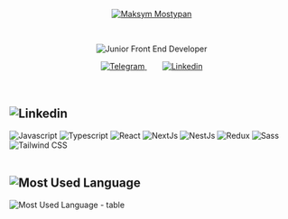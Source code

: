 <p align="center">
	<a href="https://github.com/max1k-mosti" >
		<picture>
			<source media="prefers-color-scheme: dark" srcset="https://github.com/user-attachments/assets/ac03385e-c56b-487c-8484-b48679ee09f7">
			<img src="https://github.com/user-attachments/assets/76a82b6b-73dc-4514-8807-9fb80032cc2f" alt="Maksym Mostypan"/>
		</picture>
	</a>
</p>
&nbsp;
<p align="center">
	<picture>
		<source media="prefers-color-scheme: dark" srcset="https://github.com/user-attachments/assets/6b978afa-56eb-49f4-80a2-06e81b01eb3c">
		<img src="https://github.com/user-attachments/assets/93648576-f66a-40f7-80c3-c1563b371c27" alt="Junior Front End Developer"/>
	</picture>
</p>
<div align="center">
	<a href="https://t.me/mostypan">
		<picture>
			<source media="prefers-color-scheme: dark" srcset="https://github.com/user-attachments/assets/4d078580-8c10-4b96-a3fa-b5c9888bde22">
			<img src="https://github.com/user-attachments/assets/24bfa45d-628c-4a36-a5d9-44a994f327d2" alt="Telegram"/>
		</picture>
	</a>
&nbsp;&nbsp;&nbsp;&nbsp;&nbsp;&nbsp;
	<a href="https://www.linkedin.com/in/mostypan">
 	 	<picture>
    		<source media="prefers-color-scheme: dark" srcset="https://github.com/user-attachments/assets/7b5d6a25-5a0a-45fe-a1a4-7e85df602f69">
    		<img src="https://github.com/user-attachments/assets/323f0f14-ad78-434a-8974-22f96c03c717" alt="Linkedin"/>
  	</picture>
	</a>
</div>
<br />
<br />
<h2>
 <picture>
    	<source media="prefers-color-scheme: dark" srcset="https://github.com/user-attachments/assets/6f97e3a2-e324-4980-a316-33f0659b448f">
    	<img src="https://github.com/user-attachments/assets/9f5c91f1-5083-43ff-a45d-0d5ae414f059" alt="Linkedin"/>
  </picture>
</h2>
<div>
	<picture>
    	<source media="prefers-color-scheme: dark" srcset="https://github.com/user-attachments/assets/320157da-2652-4aae-bb1e-6129824a9d1b">
    	<img src="https://github.com/user-attachments/assets/2dbbc4a4-21bd-49f4-9626-cd1baa434b9b" alt="Javascript"/>
  </picture>
	<picture>
    	<source media="prefers-color-scheme: dark" srcset="https://github.com/user-attachments/assets/9a0b047e-56a8-45b5-b8eb-630b4e71f54f">
    	<img src="https://github.com/user-attachments/assets/b9299c9a-b315-4bef-962d-98f545c8f4d1" alt="Typescript"/>
  </picture>	
	<picture>
    	<source media="prefers-color-scheme: dark" srcset="https://github.com/user-attachments/assets/70ac3b08-dcc4-4d24-a729-aa39faba58e0">
    	<img src="https://github.com/user-attachments/assets/e61d8148-ca04-4e8e-a714-62a490166df8" alt="React"/>
  </picture>	
	<picture>
    	<source media="prefers-color-scheme: dark" srcset="https://github.com/user-attachments/assets/a3268314-94e9-443c-a0a7-2f1565f1cca2">
    	<img src="https://github.com/user-attachments/assets/83cfe2cb-9de7-4643-bdfe-5f5240209ee2" alt="NextJs"/>
  </picture>	
	<picture>
    	<source media="prefers-color-scheme: dark" srcset="https://github.com/user-attachments/assets/735db188-5946-4934-b595-afacfeb1361e">
    	<img src="https://github.com/user-attachments/assets/ddbe457b-5ec0-4a61-ad8b-9cc6f7efeea3" alt="NestJs"/>
  </picture>	
	<picture>
    	<source media="prefers-color-scheme: dark" srcset="https://github.com/user-attachments/assets/46039bcd-732d-493d-a83c-191cabdde407">
    	<img src="https://github.com/user-attachments/assets/c11019a7-c356-4b6d-b6d5-46d8310d289a" alt="Redux"/>
  </picture>

  <picture>
    	<source media="prefers-color-scheme: dark" srcset="https://github.com/user-attachments/assets/09291d2f-e08e-4ffe-a878-2aea27b6c1ec">
    	<img src="https://github.com/user-attachments/assets/2613942a-85bf-47c1-a60f-04b89dd206be" alt="Sass"/>

  </picture>	
	<picture>
    	<source media="prefers-color-scheme: dark" srcset="https://github.com/user-attachments/assets/d759ac33-243c-443d-aad2-3372d8cd261c">
    	<img src="https://github.com/user-attachments/assets/d0df6ba6-9b2d-4e89-8695-076f79d9f8ea" alt="Tailwind CSS"/>
  </picture>	
</div>
<br />
<h2>
 <picture>
    	<source media="prefers-color-scheme: dark" srcset="https://github.com/user-attachments/assets/5c3156b8-950d-4520-b6ae-9c558428eefb">
    	<img src="https://github.com/user-attachments/assets/2e0ec72d-cb2e-4288-ba00-534878b04746" alt="Most Used Language"/>
  </picture>
</h2>
 <picture>
    	<source media="prefers-color-scheme: dark" srcset="https://github-readme-stats.vercel.app/api/top-langs/?username=max1k-mosti&hide_title=true&hide_border=true&bg_color=FFFFFF&text_color=0D1117">
    	<img src="https://github-readme-stats.vercel.app/api/top-langs/?username=max1k-mosti&hide_title=true&hide_border=true&bg_color=0D1117&text_color=FFFFFF" alt="Most Used Language - table"/>
  </picture>

